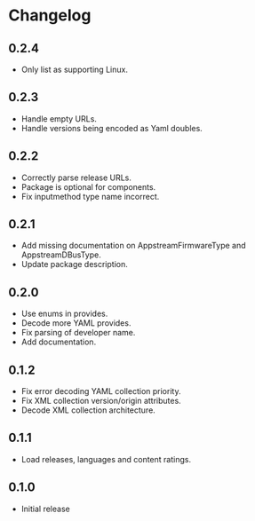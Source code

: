 # Changelog

## 0.2.4

* Only list as supporting Linux.

## 0.2.3

* Handle empty URLs.
* Handle versions being encoded as Yaml doubles.

## 0.2.2

* Correctly parse release URLs.
* Package is optional for components.
* Fix inputmethod type name incorrect.

## 0.2.1

* Add missing documentation on AppstreamFirmwareType and AppstreamDBusType.
* Update package description.

## 0.2.0

* Use enums in provides.
* Decode more YAML provides.
* Fix parsing of developer name.
* Add documentation.

## 0.1.2

* Fix error decoding YAML collection priority.
* Fix XML collection version/origin attributes.
* Decode XML collection architecture.

## 0.1.1

* Load releases, languages and content ratings.

## 0.1.0

* Initial release
